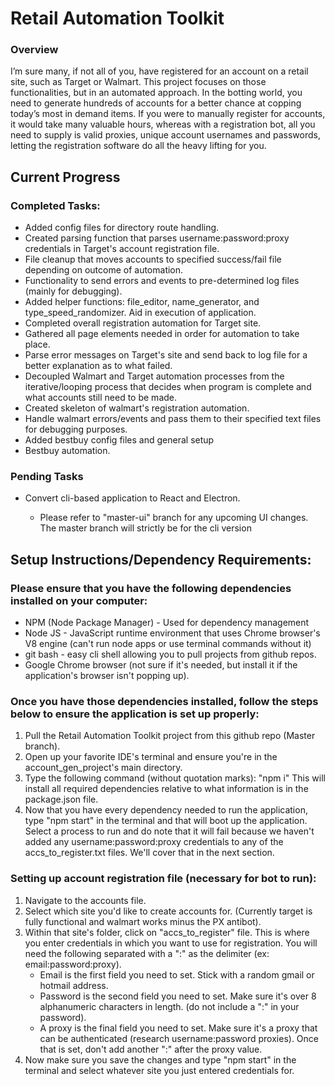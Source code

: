 <h1>
  Retail Automation Toolkit
</h1>
<div>
  <h3>Overview</h3>
  <p>
    I’m sure many, if not all of you, have registered for an account on a retail site, 
    such as Target or Walmart. This project focuses on those functionalities, but 
    in an automated approach. In the botting world, you need to generate hundreds of 
    accounts for a better chance at copping today’s most in demand items. If you were to 
    manually register for accounts, it would take many valuable hours, whereas with a registration bot, 
    all you need to supply is valid proxies, unique account usernames and passwords, letting the 
    registration software do all the heavy lifting for you.
  </p>
</div>

<h2>Current Progress</h2>
<h3>Completed Tasks:</h3>
<ul>
  <li>Added config files for directory route handling.</li>
  <li>Created parsing function that parses username:password:proxy credentials in Target's account registration file.</li>
  <li>File cleanup that moves accounts to specified success/fail file depending on outcome of automation.</li>
  <li>Functionality to send errors and events to pre-determined log files (mainly for debugging).</li>
  <li>Added helper functions: file_editor, name_generator, and type_speed_randomizer. Aid in execution of application.</li>
  <li>Completed overall registration automation for Target site.</li>
  <li>Gathered all page elements needed in order for automation to take place.</li>
  <li>Parse error messages on Target's site and send back to log file for a better explanation as to what failed.</li>
  <li>Decoupled Walmart and Target automation processes from the iterative/looping process that decides when program is complete and what accounts still need to be made.</li>
  <li>Created skeleton of walmart's registration automation.</li>
  <li>Handle walmart errors/events and pass them to their specified text files for debugging purposes.</li>
  <li>Added bestbuy config files and general setup</li>
  <li>Bestbuy automation.</li>
</ul>

<h3>Pending Tasks</h3>
<ul>
  <li>Convert cli-based application to React and Electron.</li>
  <ul>
    <li>Please refer to "master-ui" branch for any upcoming UI changes. The master branch will strictly be for the cli version</li>
  </ul>
</ul>
<div>
  <h2>Setup Instructions/Dependency Requirements:</h2>
  <h3> Please ensure that you have the following dependencies installed on your computer: </h3>
    <ul>
      <li>NPM (Node Package Manager) - Used for dependency management</li>
      <li>Node JS - JavaScript runtime environment that uses Chrome browser's V8 engine (can't run node apps or use terminal commands without it)</li>
      <li>git bash - easy cli shell allowing you to pull projects from github repos.</li>
      <li>Google Chrome browser (not sure if it's needed, but install it if the application's browser isn't popping up).</li>
    </ul>
  <h3>Once you have those dependencies installed, follow the steps below to ensure the application is set up properly:</h3>
    <ol>
      <li>Pull the Retail Automation Toolkit project from this github repo (Master branch).</li>
      <li>Open up your favorite IDE's terminal and ensure you're in the account_gen_project's main directory.</li>
      <li>Type the following command (without quotation marks): "npm i" This will install all required dependencies relative to what 
      information is in the package.json file.</li>
      <li>Now that you have every dependency needed to run the application, type "npm start" in the terminal and that will boot up the application.
      Select a process to run and do note that it will fail because we haven't added any username:password:proxy credentials to any of the 
      accs_to_register.txt files. We'll cover that in the next section.</li>
    </ol>
  <h3>Setting up account registration file (necessary for bot to run):</h3>
    <ol>
      <li>Navigate to the accounts file.</li>
      <li>Select which site you'd like to create accounts for. (Currently target is fully functional and walmart works minus the PX antibot).</li>
      <li>Within that site's folder, click on "accs_to_register" file. This is where you enter credentials in which you want to use for registration. You will need the following separated with a ":" as the delimiter (ex: email:password:proxy).
      <ul>
        <li>Email is the first field you need to set. Stick with a random gmail or hotmail address.</li>
        <li>Password is the second field you need to set. Make sure it's over 8 alphanumeric characters in length. (do not include a ":" in your password).</li>
        <li>A proxy is the final field you need to set. Make sure it's a proxy that can be authenticated (research username:password proxies). Once that is set,
        don't add another ":" after the proxy value.</li>
      </ul></li>
      <li>Now make sure you save the changes and type "npm start" in the terminal and select whatever site you just entered credentials for.</li>
    </ol>

</div>
